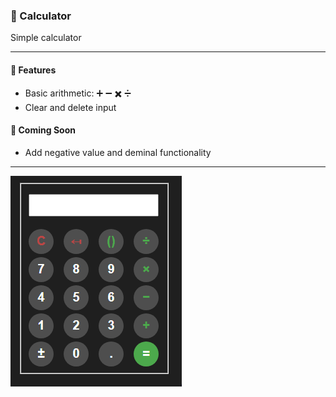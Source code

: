 ### 🧮 Calculator

Simple calculator

---

#### 🚀 Features
- Basic arithmetic: ➕ ➖ ✖️ ➗
- Clear and delete input

#### 🧩 Coming Soon
- Add negative value and deminal functionality

---

![Demo](https://github.com/Mecha-Coder/Learn-Web-Dev/blob/main/Demo/Calculator.gif)
